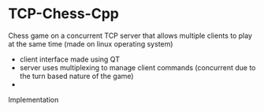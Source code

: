 # TCP-Chess-Cpp

Chess game on a concurrent TCP server that allows multiple clients to play at the same time (made on linux operating system)

- client interface made using QT
- server uses multiplexing to manage client commands (concurrent due to the turn based nature of the game)
- 
Implementation
